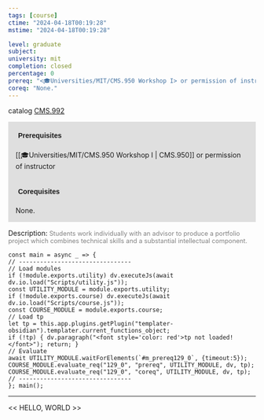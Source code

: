 ```yaml
---
tags: [course]
ctime: "2024-04-18T00:19:28"
mstime: "2024-04-18T00:19:28"

level: graduate
subject: 
university: mit
completion: closed
percentage: 0
prereq: "<🎓Universities/MIT/CMS.950 Workshop I> or permission of instructor"
coreq: "None."
---
```


catalog [CMS.992](http://student.mit.edu/catalog/mCMSa.html#CMS.992)

<span style="display: block; padding: 15px; background-color: rgb(100, 100, 100, 0.2);"><font id="m_prereq129_0" style="display: block; font-family: Arial, sans-serif; font-weight: bold; padding: 5px">Prerequisites</font><br><span id="prereq129_0">[[🎓Universities/MIT/CMS.950 Workshop I | CMS.950]] or permission of instructor</span></span>
<span style="display: block; padding: 15px; background-color: rgb(100, 100, 100, 0.2);"><font id="m_coreq129_0" style="display: block; font-family: Arial, sans-serif; font-weight: bold; padding: 5px">Corequisites</font><br><span id="coreq129_0">None.</span></span>

<font style="">Description:</font>
<font style="color: grey; font-size: 0.8rem;">Students work individually with an advisor to produce a portfolio project which combines technical skills and a substantial intellectual component.</font>

```dataviewjs
const main = async _ => {
// --------------------------------
// Load modules
if (!module.exports.utility) dv.executeJs(await dv.io.load("Scripts/utility.js"));
const UTILITY_MODULE = module.exports.utility;
if (!module.exports.course) dv.executeJs(await dv.io.load("Scripts/course.js"));
const COURSE_MODULE = module.exports.course;
// Load tp
let tp = this.app.plugins.getPlugin("templater-obsidian").templater.current_functions_object;
if (!tp) { dv.paragraph("<font style='color: red'>tp not loaded!</font>"); return; }
// Evaluate
await UTILITY_MODULE.waitForElements(`#m_prereq129_0`, {timeout:5});
COURSE_MODULE.evaluate_req("129_0", "prereq", UTILITY_MODULE, dv, tp);
COURSE_MODULE.evaluate_req("129_0", "coreq", UTILITY_MODULE, dv, tp);
// --------------------------------
}; main();
```

---

<< HELLO, WORLD >>
